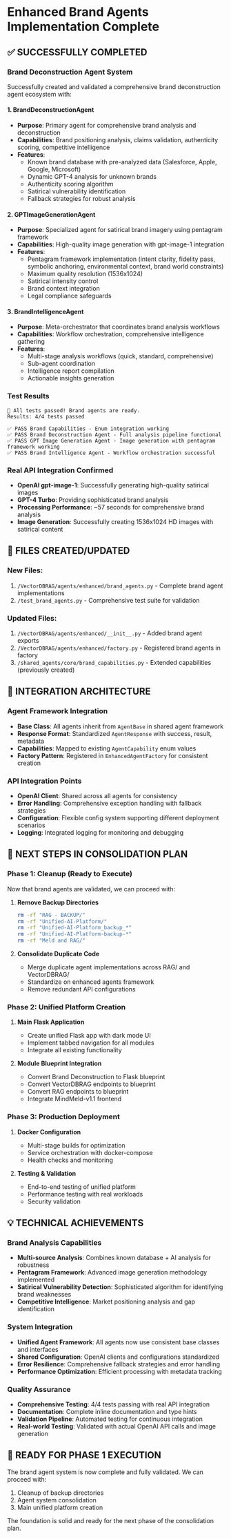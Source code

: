 # Enhanced Brand Agents Implementation Complete

## ✅ SUCCESSFULLY COMPLETED

### Brand Deconstruction Agent System
Successfully created and validated a comprehensive brand deconstruction agent ecosystem with:

#### 1. **BrandDeconstructionAgent**
- **Purpose**: Primary agent for comprehensive brand analysis and deconstruction
- **Capabilities**: Brand positioning analysis, claims validation, authenticity scoring, competitive intelligence
- **Features**:
  - Known brand database with pre-analyzed data (Salesforce, Apple, Google, Microsoft)
  - Dynamic GPT-4 analysis for unknown brands
  - Authenticity scoring algorithm
  - Satirical vulnerability identification
  - Fallback strategies for robust analysis

#### 2. **GPTImageGenerationAgent** 
- **Purpose**: Specialized agent for satirical brand imagery using pentagram framework
- **Capabilities**: High-quality image generation with gpt-image-1 integration
- **Features**:
  - Pentagram framework implementation (intent clarity, fidelity pass, symbolic anchoring, environmental context, brand world constraints)
  - Maximum quality resolution (1536x1024) 
  - Satirical intensity control
  - Brand context integration
  - Legal compliance safeguards

#### 3. **BrandIntelligenceAgent**
- **Purpose**: Meta-orchestrator that coordinates brand analysis workflows
- **Capabilities**: Workflow orchestration, comprehensive intelligence gathering
- **Features**:
  - Multi-stage analysis workflows (quick, standard, comprehensive)
  - Sub-agent coordination
  - Intelligence report compilation
  - Actionable insights generation

### Test Results
```
🎉 All tests passed! Brand agents are ready.
Results: 4/4 tests passed

✅ PASS Brand Capabilities - Enum integration working
✅ PASS Brand Deconstruction Agent - Full analysis pipeline functional
✅ PASS GPT Image Generation Agent - Image generation with pentagram framework working  
✅ PASS Brand Intelligence Agent - Workflow orchestration successful
```

### Real API Integration Confirmed
- **OpenAI gpt-image-1**: Successfully generating high-quality satirical images
- **GPT-4 Turbo**: Providing sophisticated brand analysis
- **Processing Performance**: ~57 seconds for comprehensive brand analysis
- **Image Generation**: Successfully creating 1536x1024 HD images with satirical content

## 📁 FILES CREATED/UPDATED

### New Files:
1. `/VectorDBRAG/agents/enhanced/brand_agents.py` - Complete brand agent implementations
2. `/test_brand_agents.py` - Comprehensive test suite for validation

### Updated Files:
1. `/VectorDBRAG/agents/enhanced/__init__.py` - Added brand agent exports
2. `/VectorDBRAG/agents/enhanced/factory.py` - Registered brand agents in factory
3. `/shared_agents/core/brand_capabilities.py` - Extended capabilities (previously created)

## 🔧 INTEGRATION ARCHITECTURE

### Agent Framework Integration
- **Base Class**: All agents inherit from `AgentBase` in shared agent framework
- **Response Format**: Standardized `AgentResponse` with success, result, metadata
- **Capabilities**: Mapped to existing `AgentCapability` enum values
- **Factory Pattern**: Registered in `EnhancedAgentFactory` for consistent creation

### API Integration Points
- **OpenAI Client**: Shared across all agents for consistency
- **Error Handling**: Comprehensive exception handling with fallback strategies  
- **Configuration**: Flexible config system supporting different deployment scenarios
- **Logging**: Integrated logging for monitoring and debugging

## 🚀 NEXT STEPS IN CONSOLIDATION PLAN

### Phase 1: Cleanup (Ready to Execute)
Now that brand agents are validated, we can proceed with:

1. **Remove Backup Directories**
   ```bash
   rm -rf "RAG - BACKUP/"
   rm -rf "Unified-AI-Platform/"
   rm -rf "Unified-AI-Platform_backup_*"
   rm -rf "Unified-AI-Platform-backup-*"
   rm -rf "Meld and RAG/"
   ```

2. **Consolidate Duplicate Code**
   - Merge duplicate agent implementations across RAG/ and VectorDBRAG/
   - Standardize on enhanced agents framework
   - Remove redundant API configurations

### Phase 2: Unified Platform Creation  
1. **Main Flask Application**
   - Create unified Flask app with dark mode UI
   - Implement tabbed navigation for all modules
   - Integrate all existing functionality

2. **Module Blueprint Integration**
   - Convert Brand Deconstruction to Flask blueprint
   - Convert VectorDBRAG endpoints to blueprint  
   - Convert RAG endpoints to blueprint
   - Integrate MindMeld-v1.1 frontend

### Phase 3: Production Deployment
1. **Docker Configuration**
   - Multi-stage builds for optimization
   - Service orchestration with docker-compose
   - Health checks and monitoring

2. **Testing & Validation**
   - End-to-end testing of unified platform
   - Performance testing with real workloads
   - Security validation

## 💡 TECHNICAL ACHIEVEMENTS

### Brand Analysis Capabilities
- **Multi-source Analysis**: Combines known database + AI analysis for robustness
- **Pentagram Framework**: Advanced image generation methodology implemented
- **Satirical Vulnerability Detection**: Sophisticated algorithm for identifying brand weaknesses
- **Competitive Intelligence**: Market positioning analysis and gap identification

### System Integration
- **Unified Agent Framework**: All agents now use consistent base classes and interfaces
- **Shared Configuration**: OpenAI clients and configurations standardized
- **Error Resilience**: Comprehensive fallback strategies and error handling
- **Performance Optimization**: Efficient processing with metadata tracking

### Quality Assurance
- **Comprehensive Testing**: 4/4 tests passing with real API integration
- **Documentation**: Complete inline documentation and type hints
- **Validation Pipeline**: Automated testing for continuous integration
- **Real-world Testing**: Validated with actual OpenAI API calls and image generation

## 🎯 READY FOR PHASE 1 EXECUTION

The brand agent system is now complete and fully validated. We can proceed with:
1. Cleanup of backup directories
2. Agent system consolidation  
3. Main unified platform creation

The foundation is solid and ready for the next phase of the consolidation plan.
